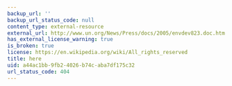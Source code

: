 ```yaml
---
backup_url: ''
backup_url_status_code: null
content_type: external-resource
external_url: http://www.un.org/News/Press/docs/2005/envdev823.doc.htm
has_external_license_warning: true
is_broken: true
license: https://en.wikipedia.org/wiki/All_rights_reserved
title: here
uid: a44ac1bb-9fb2-4026-b74c-aba7df175c32
url_status_code: 404
---
```

